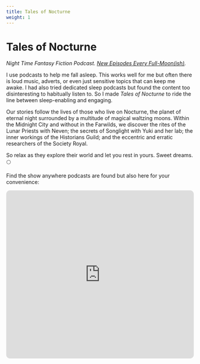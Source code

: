 ```yaml
---
title: Tales of Nocturne
weight: 1
---
```

# Tales of Nocturne

_Night Time Fantasy Fiction Podcast. [New Episodes Every Full-Moon(ish)](https://www.rmg.co.uk/stories/topics/full-moon-calendar)._   

I use podcasts to help me fall asleep. This works well for me but often there is loud music, adverts, or even just sensitive topics that can keep me awake. I had also tried dedicated sleep podcasts but found the content too disinteresting to habitually listen to. So I made _Tales of Nocturne_ to ride the line between sleep-enabling and engaging.

Our stories follow the lives of those who live on Nocturne, the planet of eternal night surrounded by a multitude of magical waltzing moons. Within the Midnight City and without in the Farwilds, we discover the rites of the Lunar Priests with Neven; the secrets of Songlight with Yuki and her lab; the inner workings of the Historians Guild; and the eccentric and erratic researchers of the Society Royal. 

So relax as they explore their world and let you rest in yours. Sweet dreams. 🌕

Find the show anywhere podcasts are found but also here for your convenience:

<iframe id="embedPlayer" src="https://embed.podcasts.apple.com/us/podcast/tales-of-nocturne/id1646255875?itsct=podcast_box_player&amp;itscg=30200&amp;ls=1&amp;theme=auto" text-align="center" height="450px" frameborder="0" sandbox="allow-forms allow-popups allow-same-origin allow-scripts allow-top-navigation-by-user-activation" allow="autoplay *; encrypted-media *; clipboard-write" style="width: 100%; max-width: 660px; overflow: hidden; border-radius: 10px; transform: translateZ(0px); animation: 2s ease 0s 6 normal none running loading-indicator; background-color: rgb(228, 228, 228);"></iframe>